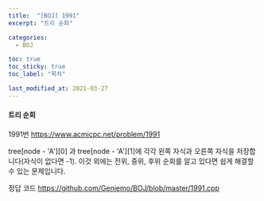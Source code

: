 ```yaml
---
title:  "[BOJ] 1991"
excerpt: "트리 순회"

categories:
  - BOJ

toc: true
toc_sticky: true
toc_label: "목차"

last_modified_at: 2021-03-27
---
```


#### 트리 순회

1991번 <https://www.acmicpc.net/problem/1991>

tree[node - 'A'][0] 과 tree[node - 'A'][1]에 각각 왼쪽 자식과 오른쪽 자식을 저장합니다(자식이 없다면 -1).
이것 외에는 전위, 중위, 후위 순회를 알고 있다면 쉽게 해결할 수 있는 문제입니다.

정답 코드 <https://github.com/Geniemo/BOJ/blob/master/1991.cpp>